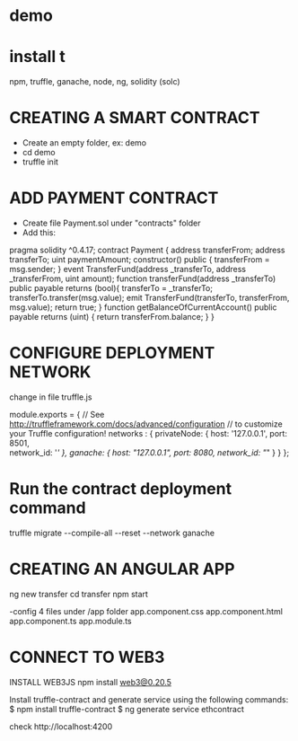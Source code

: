 # demo

# install t
npm,
truffle,
ganache,
node,
ng,
solidity (solc)

# CREATING A SMART CONTRACT

- Create an empty folder, ex: demo
- cd demo
- truffle init

# ADD PAYMENT CONTRACT

- Create file Payment.sol under "contracts" folder 
- Add this:

pragma solidity ^0.4.17;
contract Payment {
address transferFrom;
address transferTo;
uint paymentAmount;
constructor() public {
transferFrom = msg.sender;
}
event TransferFund(address _transferTo, address _transferFrom, uint amount);
function transferFund(address _transferTo) public payable returns (bool){
transferTo = _transferTo;
transferTo.transfer(msg.value);
emit TransferFund(transferTo, transferFrom, msg.value);
return true;
}
function getBalanceOfCurrentAccount() public payable returns (uint) {
return transferFrom.balance;
}
}



# CONFIGURE DEPLOYMENT NETWORK
change in file truffle.js

module.exports = {
  // See <http://truffleframework.com/docs/advanced/configuration>
  // to customize your Truffle configuration!
  networks : {
	privateNode: {
      host: '127.0.0.1',
      port: 8501,               
      network_id: '*'
    },
    ganache: {
      host: "127.0.0.1",
      port: 8080,
      network_id: "*"
    }
	}
};


# Run the contract deployment command
truffle migrate --compile-all --reset --network ganache


# CREATING AN ANGULAR APP
ng new transfer
cd transfer
npm start

-config 4 files under /app folder
app.component.css
app.component.html
app.component.ts
app.module.ts

# CONNECT TO WEB3

INSTALL WEB3JS
npm install web3@0.20.5

Install truffle-contract and generate service using the following commands:
$ npm install truffle-contract
$ ng generate service ethcontract


check http://localhost:4200



